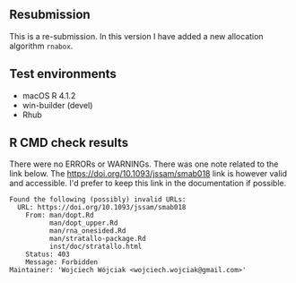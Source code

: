 ## Resubmission

This is a re-submission. In this version I have added a new allocation algorithm `rnabox`.

## Test environments

* macOS R 4.1.2
* win-builder (devel)
* Rhub

## R CMD check results

There were no ERRORs or WARNINGs. There was one note related to the link below.
The https://doi.org/10.1093/jssam/smab018 link is however valid and accessible.
I'd prefer to keep this link in the documentation if possible.

```
Found the following (possibly) invalid URLs:
  URL: https://doi.org/10.1093/jssam/smab018
    From: man/dopt.Rd
          man/dopt_upper.Rd
          man/rna_onesided.Rd
          man/stratallo-package.Rd
          inst/doc/stratallo.html
    Status: 403
    Message: Forbidden
Maintainer: 'Wojciech Wójciak <wojciech.wojciak@gmail.com>'
```
